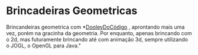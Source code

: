 # Brincadeiras Geometricas
Brincandeiras geometrica com *[DooleyDoCódigo](https://github.com/dooleydocodigo) , aprontando mais uma vez, porém na gracinha da geometria. Por enquanto, apenas brincando com o 2d, mas futuramente brincando até com animação 3d, sempre utilizando o JOGL, o OpenGL para Java."
